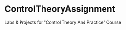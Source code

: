 ControlTheoryAssignment
=======================

Labs &amp; Projects for "Control Theory And Practice" Course
